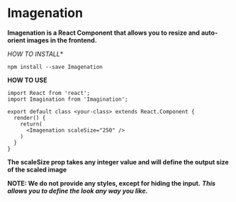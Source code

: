 # Imagenation
**Imagenation is a React Component that allows you to resize and auto-orient images in the frontend.**

*HOW TO INSTALL**
  
    npm install --save Imagenation
  
**HOW TO USE**

    import React from 'react';
    import Imagination from 'Imagination';

    export default class <your-class> extends React.Component {
      render() {
        return(
          <Imagenation scaleSize="250" />
        )
      }
    }

****The scaleSize prop takes any integer value and will define the output size of the scaled image****

**NOTE: We do not provide any styles, except for hiding the input.** 
***This allows you to define the look any way you like.***
